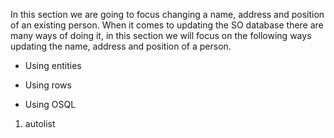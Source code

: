 <properties date="2016-05-10"
SortOrder="6"
/>

 

In this section we are going to focus changing a name, address and position of an existing person. When it comes to updating the SO database there are many ways of doing it, in this section we will focus on the following ways updating the name, address and position of a person.

* Using entities

* Using rows

* Using OSQL

 

1. autolist
